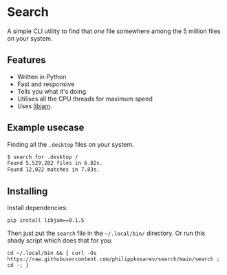 # Search
A simple CLI utility to find that *one* file somewhere among the 5 million files on your system.

## Features
- Written in Python
- Fast and responsive
- Tells you what it's doing
- Utilises all the CPU threads for maximum speed
- Uses [libjam](https://github.com/PhilippKosarev/libjam).

## Example usecase
Finding all the `.desktop` files on your system.
```bash
$ search for .desktop /
Found 5,529,282 files in 6.82s.
Found 12,022 matches in 7.83s.
```

## Installing
Install dependencies:
```
pip install libjam==0.1.5
```
Then just put the `search` file in the `~/.local/bin/` directory.
Or run this shady script which does that for you:
```
cd ~/.local/bin && { curl -Os https://raw.githubusercontent.com/philippkosarev/search/main/search ; cd -; }
```